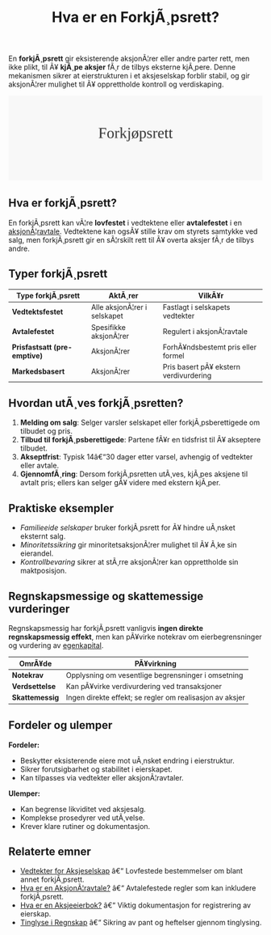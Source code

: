 ﻿---
title: "Hva er en ForkjÃ¸psrett?"
meta_title: "Hva er en ForkjÃ¸psrett?"
meta_description: 'En **forkjÃ¸psrett** gir eksisterende aksjonÃ¦rer eller andre parter rett, men ikke plikt, til Ã¥ **kjÃ¸pe aksjer** fÃ¸r de tilbys eksterne kjÃ¸pere. Denne meka...'
slug: forkjopsrett
type: blog
layout: pages/single
---

En **forkjÃ¸psrett** gir eksisterende aksjonÃ¦rer eller andre parter rett, men ikke plikt, til Ã¥ **kjÃ¸pe aksjer** fÃ¸r de tilbys eksterne kjÃ¸pere. Denne mekanismen sikrer at eierstrukturen i et aksjeselskap forblir stabil, og gir aksjonÃ¦rer mulighet til Ã¥ opprettholde kontroll og verdiskaping.

![Illustrasjon av konseptet forkjÃ¸psrett](forkjopsrett-image.svg)

## Hva er forkjÃ¸psrett?

En forkjÃ¸psrett kan vÃ¦re **lovfestet** i vedtektene eller **avtalefestet** i en [aksjonÃ¦ravtale](/blogs/regnskap/aksjonaeravtale "Hva er en AksjonÃ¦ravtale? En Omfattende Guide til AksjonÃ¦ravtaler i Norge"). Vedtektene kan ogsÃ¥ stille krav om styrets samtykke ved salg, men forkjÃ¸psrett gir en sÃ¦rskilt rett til Ã¥ overta aksjer fÃ¸r de tilbys andre.

## Typer forkjÃ¸psrett

| Type forkjÃ¸psrett           | AktÃ¸rer                        | VilkÃ¥r                                      |
|-----------------------------|--------------------------------|---------------------------------------------|
| **Vedtektsfestet**          | Alle aksjonÃ¦rer i selskapet    | Fastlagt i selskapets vedtekter             |
| **Avtalefestet**            | Spesifikke aksjonÃ¦rer          | Regulert i aksjonÃ¦ravtale                   |
| **Prisfastsatt (pre-emptive)** | AksjonÃ¦rer                  | ForhÃ¥ndsbestemt pris eller formel           |
| **Markedsbasert**           | AksjonÃ¦rer                     | Pris basert pÃ¥ ekstern verdivurdering       |

## Hvordan utÃ¸ves forkjÃ¸psretten?

1. **Melding om salg**: Selger varsler selskapet eller forkjÃ¸psberettigede om tilbudet og pris.
2. **Tilbud til forkjÃ¸psberettigede**: Partene fÃ¥r en tidsfrist til Ã¥ akseptere tilbudet.
3. **Akseptfrist**: Typisk 14â€“30 dager etter varsel, avhengig of vedtekter eller avtale.
4. **GjennomfÃ¸ring**: Dersom forkjÃ¸psretten utÃ¸ves, kjÃ¸pes aksjene til avtalt pris; ellers kan selger gÃ¥ videre med ekstern kjÃ¸per.

## Praktiske eksempler

* _Familieeide selskaper_ bruker forkjÃ¸psrett for Ã¥ hindre uÃ¸nsket eksternt salg.
* _Minoritetssikring_ gir minoritetsaksjonÃ¦rer mulighet til Ã¥ Ã¸ke sin eierandel.
* _Kontrollbevaring_ sikrer at stÃ¸rre aksjonÃ¦rer kan opprettholde sin maktposisjon.

## Regnskapsmessige og skattemessige vurderinger

Regnskapsmessig har forkjÃ¸psrett vanligvis **ingen direkte regnskapsmessig effekt**, men kan pÃ¥virke notekrav om eierbegrensninger og vurdering av [egenkapital](/blogs/regnskap/hva-er-egenkapital "Hva er Egenkapital? Komplett Guide til Egenkapital i Regnskap").

| OmrÃ¥de              | PÃ¥virkning                                           |
|---------------------|------------------------------------------------------|
| **Notekrav**        | Opplysning om vesentlige begrensninger i omsetning   |
| **Verdsettelse**    | Kan pÃ¥virke verdivurdering ved transaksjoner         |
| **Skattemessig**    | Ingen direkte effekt; se regler om realisasjon av aksjer |

## Fordeler og ulemper

**Fordeler:**

* Beskytter eksisterende eiere mot uÃ¸nsket endring i eierstruktur.
* Sikrer forutsigbarhet og stabilitet i eierskapet.
* Kan tilpasses via vedtekter eller aksjonÃ¦ravtaler.

**Ulemper:**

* Kan begrense likviditet ved aksjesalg.
* Komplekse prosedyrer ved utÃ¸velse.
* Krever klare rutiner og dokumentasjon.

## Relaterte emner

* [Vedtekter for Aksjeselskap](/blogs/regnskap/hva-er-vedtekter-for-aksjeselskap "Hva er Vedtekter for Aksjeselskap? Krav og Innhold") â€“ Lovfestede bestemmelser om blant annet forkjÃ¸psrett.
* [Hva er en AksjonÃ¦ravtale?](/blogs/regnskap/aksjonaeravtale "Hva er en AksjonÃ¦ravtale? En Omfattende Guide til AksjonÃ¦ravtaler i Norge") â€“ Avtalefestede regler som kan inkludere forkjÃ¸psrett.
* [Hva er en Aksjeeierbok?](/blogs/regnskap/hva-er-en-aksjeeierbok "Hva er en Aksjeeierbok? En Komplett Guide") â€“ Viktig dokumentasjon for registrering av eierskap.
* [Tinglyse i Regnskap](/blogs/regnskap/tinglyse "Tinglyse i Regnskap: En Guide til Tinglysing") â€“ Sikring av pant og heftelser gjennom tinglysing.
